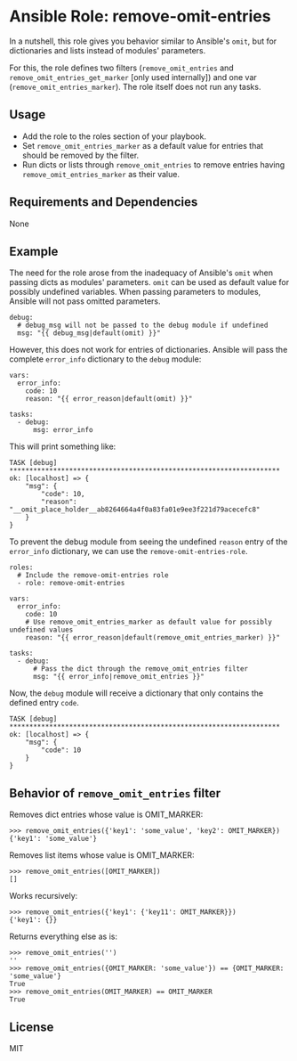 # Ansible Role: remove-omit-entries

In a nutshell, this role gives you behavior similar to Ansible's `omit`,
but for dictionaries and lists instead of modules' parameters.

For this, the role defines two filters (`remove_omit_entries` and `remove_omit_entries_get_marker` [only used internally]) and one var (`remove_omit_entries_marker`).
The role itself does not run any tasks.

## Usage

- Add the role to the roles section of your playbook.
- Set `remove_omit_entries_marker` as a default value for entries that should be removed by the filter.
- Run dicts or lists through `remove_omit_entries` to remove entries having `remove_omit_entries_marker` as their value.

## Requirements and Dependencies

None

## Example

The need for the role arose from the inadequacy of Ansible's `omit` when passing dicts as modules' parameters.
`omit` can be used as default value for possibly undefined variables.
When passing parameters to modules, Ansible will not pass omitted parameters.

~~~
debug:
  # debug_msg will not be passed to the debug module if undefined
  msg: "{{ debug_msg|default(omit) }}"
~~~

However, this does not work for entries of dictionaries.
Ansible will pass the complete `error_info` dictionary to the `debug` module:

~~~
vars:
  error_info:
    code: 10
    reason: "{{ error_reason|default(omit) }}"
    
tasks:
  - debug:
      msg: error_info
~~~

This will print something like:

~~~
TASK [debug] ********************************************************************
ok: [localhost] => {
    "msg": {
        "code": 10,
        "reason": "__omit_place_holder__ab8264664a4f0a83fa01e9ee3f221d79acecefc8"
    }
}
~~~

To prevent the debug module from seeing the undefined `reason` entry of the `error_info` dictionary,
we can use the `remove-omit-entries-role`.

~~~
roles:
  # Include the remove-omit-entries role
  - role: remove-omit-entries
  
vars:
  error_info:
    code: 10
    # Use remove_omit_entries_marker as default value for possibly undefined values
    reason: "{{ error_reason|default(remove_omit_entries_marker) }}"

tasks:
  - debug:
      # Pass the dict through the remove_omit_entries filter
      msg: "{{ error_info|remove_omit_entries }}"
~~~

Now, the `debug` module will receive a dictionary that only contains the defined entry `code`.

~~~
TASK [debug] ********************************************************************
ok: [localhost] => {
    "msg": {
        "code": 10
    }
}
~~~

## Behavior of `remove_omit_entries` filter

Removes dict entries whose value is OMIT_MARKER:

~~~
>>> remove_omit_entries({'key1': 'some_value', 'key2': OMIT_MARKER})
{'key1': 'some_value'}
~~~

Removes list items whose value is OMIT_MARKER:
~~~
>>> remove_omit_entries([OMIT_MARKER])
[]
~~~

Works recursively:
~~~
>>> remove_omit_entries({'key1': {'key11': OMIT_MARKER}})
{'key1': {}}
~~~

Returns everything else as is:
~~~
>>> remove_omit_entries('')
''
>>> remove_omit_entries({OMIT_MARKER: 'some_value'}) == {OMIT_MARKER: 'some_value'}
True
>>> remove_omit_entries(OMIT_MARKER) == OMIT_MARKER
True
~~~

## License

MIT

